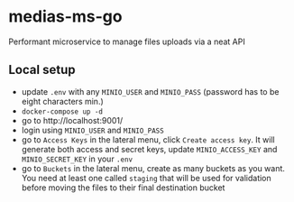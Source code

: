 # medias-ms-go
Performant microservice to manage files uploads via a neat API

## Local setup

- update ``.env`` with any ``MINIO_USER`` and ``MINIO_PASS`` (password has to be eight characters min.)
- ``docker-compose up -d``
- go to http://localhost:9001/
- login using ``MINIO_USER`` and ``MINIO_PASS``
- go to ``Access Keys`` in the lateral menu, click ``Create access key``. It will generate both access and secret keys, update ``MINIO_ACCESS_KEY`` and ``MINIO_SECRET_KEY`` in your ``.env``
- go to ``Buckets`` in the lateral menu, create as many buckets as you want. You need at least one called ``staging`` that will be used for validation before moving the files to their final destination bucket